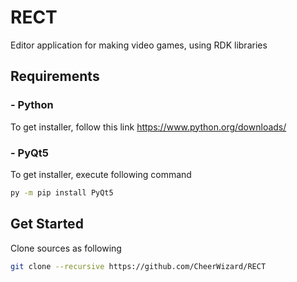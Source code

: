 # RECT
Editor application for making video games, using RDK libraries

## Requirements
### - Python
To get installer, follow this link https://www.python.org/downloads/
### - PyQt5
To get installer, execute following command
```bash
py -m pip install PyQt5
```
## Get Started
Clone sources as following
```bash
git clone --recursive https://github.com/CheerWizard/RECT
```
